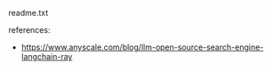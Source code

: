 readme.txt

references:

* https://www.anyscale.com/blog/llm-open-source-search-engine-langchain-ray
